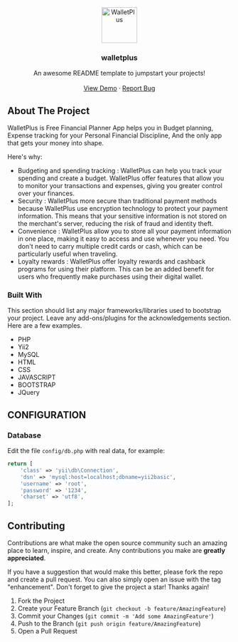 <div align="center">
  <a href="https://walletplus.in">
    <img src="https://walletplus.in/images/walletplus-icon.png" alt="WalletPlus" width="80" height="80">
  </a>

  <h3 align="center">walletplus</h3>

  <p align="center">
    An awesome README template to jumpstart your projects!
    <br />
    <br />
    <a href="https://secure.walletplus.in">View Demo</a>
    ·
    <a href="https://github.com/Wallet-Plus/Budget-Tracker-App/issues">Report Bug</a>
  </p>
</div>

<!-- ABOUT THE PROJECT -->
## About The Project

WalletPlus is Free Financial Planner App helps you in Budget planning, Expense tracking for your Personal Financial Discipline, And the only app that gets your money into shape.

Here's why:
* Budgeting and spending tracking : WalletPlus can help you track your spending and create a budget. WalletPlus offer features that allow you to monitor your transactions and expenses, giving you greater control over your finances.
* Security : WalletPlus more secure than traditional payment methods because WalletPlus use encryption technology to protect your payment information. This means that your sensitive information is not stored on the merchant's server, reducing the risk of fraud and identity theft.
* Convenience : WalletPlus allow you to store all your payment information in one place, making it easy to access and use whenever you need. You don't need to carry multiple credit cards or cash, which can be particularly useful when traveling.
* Loyalty rewards : WalletPlus offer loyalty rewards and cashback programs for using their platform. This can be an added benefit for users who frequently make purchases using their digital wallet.



### Built With

This section should list any major frameworks/libraries used to bootstrap your project. Leave any add-ons/plugins for the acknowledgements section. Here are a few examples.

* PHP
* Yii2
* MySQL
* HTML
* CSS
* JAVASCRIPT
* BOOTSTRAP
* JQuery



CONFIGURATION
-------------

### Database

Edit the file `config/db.php` with real data, for example:

```php
return [
    'class' => 'yii\db\Connection',
    'dsn' => 'mysql:host=localhost;dbname=yii2basic',
    'username' => 'root',
    'password' => '1234',
    'charset' => 'utf8',
];
```


<!-- CONTRIBUTING -->
## Contributing

Contributions are what make the open source community such an amazing place to learn, inspire, and create. Any contributions you make are **greatly appreciated**.

If you have a suggestion that would make this better, please fork the repo and create a pull request. You can also simply open an issue with the tag "enhancement".
Don't forget to give the project a star! Thanks again!

1. Fork the Project
2. Create your Feature Branch (`git checkout -b feature/AmazingFeature`)
3. Commit your Changes (`git commit -m 'Add some AmazingFeature'`)
4. Push to the Branch (`git push origin feature/AmazingFeature`)
5. Open a Pull Request
